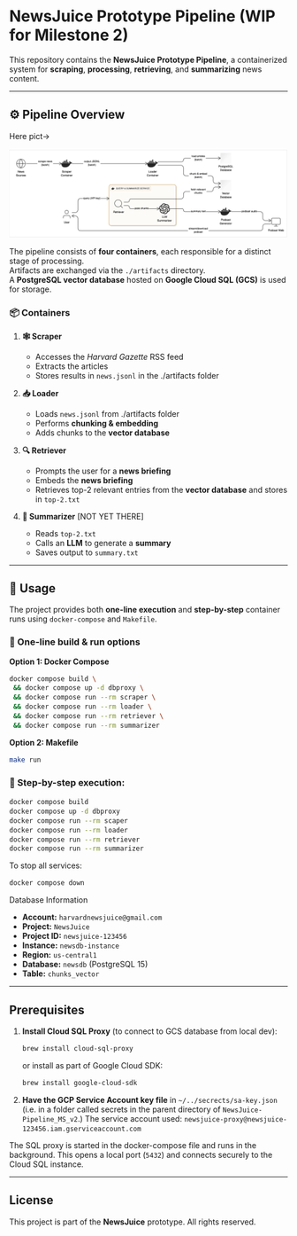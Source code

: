 # NewsJuice Prototype Pipeline (WIP for Milestone 2)

This repository contains the **NewsJuice Prototype Pipeline**, a containerized system for **scraping**, **processing**, **retrieving**, and **summarizing** news content.  

---

## ⚙️ Pipeline Overview

Here pict->

![Project logo](app-diagram.png)

The pipeline consists of **four containers**, each responsible for a distinct stage of processing.  
Artifacts are exchanged via the `./artifacts` directory.  
A **PostgreSQL vector database** hosted on **Google Cloud SQL (GCS)** is used for storage.

### 📦 Containers

1. **🕸️ Scraper**  
   - Accesses the *Harvard Gazette* RSS feed  
   - Extracts the articles
   - Stores results in `news.jsonl` in the ./artifacts folder

2. **📥 Loader**  
   - Loads `news.jsonl` from ./artifacts folder
   - Performs **chunking & embedding**  
   - Adds chunks to the **vector database**  

3. **🔍 Retriever**  
   - Prompts the user for a **news briefing**  
   - Embeds the **news briefing**  
   - Retrieves top-2 relevant entries from the **vector database** and stores in `top-2.txt`

4. **📝 Summarizer** [NOT YET THERE]  
   - Reads `top-2.txt`
   - Calls an **LLM** to generate a **summary**  
   - Saves output to `summary.txt`  

---

## 🚀 Usage

The project provides both **one-line execution** and **step-by-step** container runs using `docker-compose` and `Makefile`.

### 🔧 One-line build & run options

**Option 1: Docker Compose**  
```bash
docker compose build \
 && docker compose up -d dbproxy \
 && docker compose run --rm scraper \
 && docker compose run --rm loader \
 && docker compose run --rm retriever \
 && docker compose run --rm summarizer
 ```

**Option 2: Makefile**

```bash
make run
```

### 🔧 Step-by-step execution:

```bash
docker compose build
docker compose up -d dbproxy
docker compose run --rm scaper
docker compose run --rm loader
docker compose run --rm retriever
docker compose run --rm summarizer
```

To stop all services:
```bash
docker compose down
```



Database Information

- **Account:** `harvardnewsjuice@gmail.com`  
- **Project:** `NewsJuice`  
- **Project ID:** `newsjuice-123456`
- **Instance:** `newsdb-instance`  
- **Region:** `us-central1`
- **Database:** `newsdb` (PostgreSQL 15)  
- **Table:** `chunks_vector`  


---

## Prerequisites

1. **Install Cloud SQL Proxy** (to connect to GCS database from local dev):

   ```bash
   brew install cloud-sql-proxy
   ```
   or install as part of Google Cloud SDK:

   ```bash
   brew install google-cloud-sdk
   ```

2. **Have the GCP Service Account key file** in `~/../secrects/sa-key.json`  (i.e. in a folder called secrets in the parent directory of `NewsJuice-Pipeline_MS_v2`.) The service account used: `newsjuice-proxy@newsjuice-123456.iam.gserviceaccount.com`


The SQL proxy is started in the docker-compose file and runs in the background. This opens a local port (`5432`) and connects securely to the Cloud SQL instance.


---

## License

This project is part of the **NewsJuice** prototype. All rights reserved.
